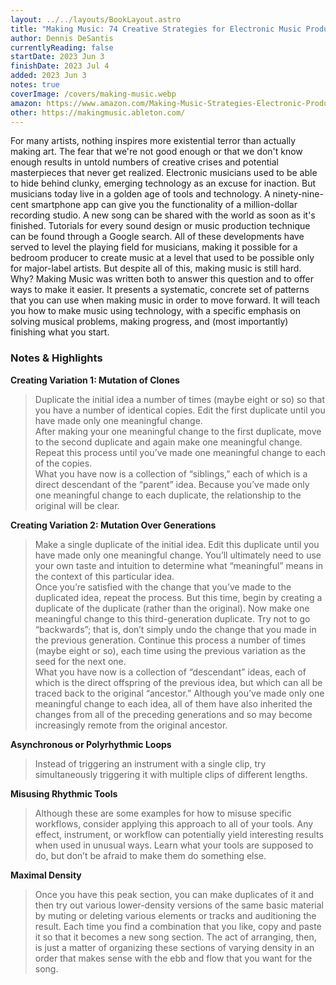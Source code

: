 ```yaml
---
layout: ../../layouts/BookLayout.astro
title: "Making Music: 74 Creative Strategies for Electronic Music Producers"
author: Dennis DeSantis
currentlyReading: false
startDate: 2023 Jun 3
finishDate: 2023 Jul 4
added: 2023 Jun 3
notes: true
coverImage: /covers/making-music.webp
amazon: https://www.amazon.com/Making-Music-Strategies-Electronic-Producers-ebook/dp/B00WHXYZG8
other: https://makingmusic.ableton.com/
---
```


For many artists, nothing inspires more existential terror than actually making art. The fear that we're not good enough or that we don't know enough results in untold numbers of creative crises and potential masterpieces that never get realized. Electronic musicians used to be able to hide behind clunky, emerging technology as an excuse for inaction. But musicians today live in a golden age of tools and technology. A ninety-nine-cent smartphone app can give you the functionality of a million-dollar recording studio. A new song can be shared with the world as soon as it's finished. Tutorials for every sound design or music production technique can be found through a Google search. All of these developments have served to level the playing field for musicians, making it possible for a bedroom producer to create music at a level that used to be possible only for major-label artists. But despite all of this, making music is still hard. Why? Making Music was written both to answer this question and to offer ways to make it easier. It presents a systematic, concrete set of patterns that you can use when making music in order to move forward. It will teach you how to make music using technology, with a specific emphasis on solving musical problems, making progress, and (most importantly) finishing what you start.

### Notes & Highlights

**Creating Variation 1: Mutation of Clones**  
> Duplicate the initial idea a number of times (maybe eight or so) so that you have a number of identical copies. Edit the first duplicate until you have made only one meaningful change.  
> After making your one meaningful change to the first duplicate, move to the second duplicate and again make one meaningful change.  
> Repeat this process until you’ve made one meaningful change to each of the copies.  
> What you have now is a collection of “siblings,” each of which is a direct descendant of the “parent” idea. Because you’ve made only one meaningful change to each duplicate, the relationship to the original will be clear.  

**Creating Variation 2: Mutation Over Generations**  
> Make a single duplicate of the initial idea. Edit this duplicate until you have made only one meaningful change. You’ll ultimately need to use your own taste and intuition to determine what “meaningful” means in the context of this particular idea.  
> Once you’re satisfied with the change that you’ve made to the duplicated idea, repeat the process. But this time, begin by creating a duplicate of the duplicate (rather than the original). Now make one meaningful change to this third-generation duplicate. Try not to go “backwards”; that is, don’t simply undo the change that you made in the previous generation. Continue this process a number of times (maybe eight or so), each time using the previous variation as the seed for the next one.  
> What you have now is a collection of “descendant” ideas, each of which is the direct offspring of the previous idea, but which can all be traced back to the original “ancestor.” Although you’ve made only one meaningful change to each idea, all of them have also inherited the changes from all of the preceding generations and so may become increasingly remote from the original ancestor.  

**Asynchronous or Polyrhythmic Loops**  
> Instead of triggering an instrument with a single clip, try simultaneously triggering it with multiple clips of different lengths.  

**Misusing Rhythmic Tools**  
> Although these are some examples for how to misuse specific workflows, consider applying this approach to all of your tools. Any effect, instrument, or workflow can potentially yield interesting results when used in unusual ways. Learn what your tools are supposed to do, but don’t be afraid to make them do something else.  

**Maximal Density**  
> Once you have this peak section, you can make duplicates of it and then try out various lower-density versions of the same basic material by muting or deleting various elements or tracks and auditioning the result. Each time you find a combination that you like, copy and paste it so that it becomes a new song section. The act of arranging, then, is just a matter of organizing these sections of varying density in an order that makes sense with the ebb and flow that you want for the song.  
